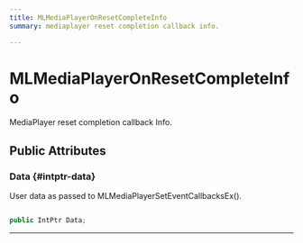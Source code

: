 ```yaml
---
title: MLMediaPlayerOnResetCompleteInfo
summary: mediaplayer reset completion callback info. 

---
```


# MLMediaPlayerOnResetCompleteInfo




MediaPlayer reset completion callback Info.   





## Public Attributes

### Data {#intptr-data}

User data as passed to MLMediaPlayerSetEventCallbacksEx(). 

```csharp

public IntPtr Data;

```






-----------

